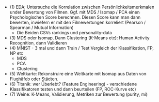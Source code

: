 - (1) EDA; Untersuche die Korrelation zwischen Persönlichkeitsmerkmalen under Bewertung von Filmen. Ggf. mit MDS / Isomap / PCA einen Psychologischen Score berechnen. Diesen Score kann man dann bewerten, inwiefern er mit den Filmewertungen korreliert (Pearson / Spearman / Mutual Information)
	- Die Beiden CSVs rankings und personality-data
- (3) MDS oder Isomap, Dann Clustering (K-Means etc): Human Activity Recognition, dann Validieren
- (4) MNIST - 3 mal und dann Train / Test Vergleich der Klassifikation, FP, NP etc
	- MDS
	- PCA
	- Clustering
- (5) Weltkarte: Rekonstruire eine Weltkarte mit Isomap aus Daten von Flughäfeb oder Städten.
- (6) Titanik: wer Überlebt? (Feature Engineering) - verschiedene Klassifikatoren testen und dann beurteilen (FP, ROC-Kurve etc)
- (7) Weine: K-Means, Validierung, Metriken zur Bewertung (purity, mi)